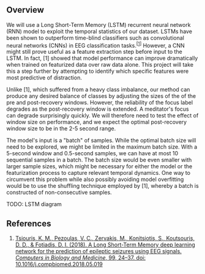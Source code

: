 ## Overview
We will use a Long Short-Term Memory (LSTM) recurrent neural network (RNN) model to exploit the temporal statistics of our dataset. LSTMs have been shown to outperform time-blind classifiers such as convolutional neural networks (CNNs) in EEG classification tasks.<sup>[[1](https://www.sciencedirect.com/science/article/pii/S001048251830132X#cebib0010)]</sup> However, a CNN might still prove useful as a feature extraction step before input to the LSTM. In fact, [1] showed that model performance can improve dramatically when trained on featurized data over raw data alone. This project will take this a step further by attempting to identify which specific features were most predictive of distraction.

Unlike [1], which suffered from a heavy class imbalance, our method can produce any desired balance of classes by adjusting the sizes of the of the pre and post-recovery windows. However, the reliability of the focus label degrades as the post-recovery window is extended. A meditator's focus can degrade surprisingly quickly. We will therefore need to test the effect of window size on performance, and we expect the optimal post-recovery window size to be in the 2-5 second range.

The model's input is a "batch" of samples. While the optimal batch size will need to be explored, we might be limited in the maximum batch size. With a 5-second window and 0.5-second samples, we can have at most 10 sequential samples in a batch. The batch size would be even smaller with larger sample sizes, which might be necessary for either the model or the featurization process to capture relevant temporal dynamics. One way to circumvent this problem while also possibly avoiding model overfitting would be to use the shuffling technique employed by [1], whereby a batch is constructed of non-consecutive samples.

TODO: LSTM diagram

## References
1. [Tsiouris, Κ. Μ., Pezoulas, V. C., Zervakis, M., Konitsiotis, S., Koutsouris, D. D., & Fotiadis, D. I. (2018). A Long Short-Term Memory deep learning network for the prediction of epileptic seizures using EEG signals. *Computers in Biology and Medicine*, 99, 24–37. doi: 10.1016/j.compbiomed.2018.05.019](https://www.sciencedirect.com/science/article/pii/S001048251830132X#cebib0010)
